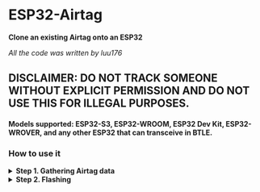 # ESP32-Airtag

**Clone an existing Airtag onto an ESP32**

*All the code was written by luu176*

## DISCLAIMER: DO NOT TRACK SOMEONE WITHOUT EXPLICIT PERMISSION AND DO NOT USE THIS FOR ILLEGAL PURPOSES.

#### **Models supported:** ESP32-S3, ESP32-WROOM, ESP32 Dev Kit, ESP32-WROVER, and any other ESP32 that can transceive in BTLE.


### How to use it
<details>
<summary><b>Step 1. Gathering Airtag data</b></summary>
#### 1. To do this, put your airtag into "lost mode" on your iPhone and then power off your phone **OR** Have your phone far from your airtag.
#### 2. Next, compile and write the **airtag_sniffer.ino** script onto your ESP32 (preferably using Arduino IDE).
#### 3. Open the serial monitor, then click the reset button located on your ESP32.
#### 4. You should be receiving airtag data around you, locate the one with the strongest RSSI (the one closest to you) and copy the info
</details>


<details>
    <summary><b>Step 2. Flashing</b></summary>

#### 1. Run the **flash_esp32.py** python script.
#### 2. Enter the values that you found when sniffing the airtag, the mac address and payload.
#### 3. The script will generate an advertisement key, save it in a file temporarily, then it will write the code using the advertisement key on the ESP32.
#### 4. Open the Find My app on your iPhone and you should now start seing the live location of the ESP32.
</details>



